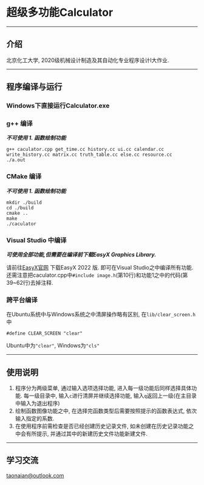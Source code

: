 # 超级多功能Calculator

---
## 介绍
北京化工大学, 2020级机械设计制造及其自动化专业程序设计I大作业.

---

## 程序编译与运行

### Windows下直接运行Calculator.exe

### g++ 编译
***不可使用 1. 函数绘制功能***

```
g++ caculator.cpp get_time.cc history.cc ui.cc calendar.cc write_history.cc matrix.cc truth_table.cc else.cc resource.cc
./a.out
```
### CMake 编译
***不可使用 1. 函数绘制功能***

```
mkdir ./build
cd ./build
cmake ..
make
./caculator
```
### Visual Studio 中编译
***可使用全部功能,但需要在编译前下载EasyX Graphics Library.***

请前往[EasyX官网](https://easyx.cn/ ) 下载EasyX 2022 版.
即可在Visual Studio之中编译所有功能.
还需注意把caculator.cpp中``#include image.h``(第10行)和功能1之中的代码(第39~62行)去掉注释.
### 跨平台编译
在Ubuntu系统中与Windows系统之中清屏操作略有区别, 在`lib/clear_screen.h`中

```
#define CLEAR_SCREEN "clear"
```
Ubuntu中为`"clear"`, Windows为`"cls"`

---
## 使用说明
1. 程序分为两级菜单, 通过输入选项选择功能, 进入每一级功能后同样选择具体功能. 每一级目录中, 输入`c`进行清屏并继续选择功能, 输入`q`返回上一级(在主目录中输入为退出程序)
2. 绘制函数图像功能之中, 在选择完函数类型后需要按照提示的函数表达式, 依次输入指定的系数.
3. 在使用程序前需检查是否已经创建历史记录文件, 如未创建在历史记录功能之中会有所提示, 并通过其中的新建历史文件功能新建文件.

---

## 学习交流

taonaian@outlook.com 

